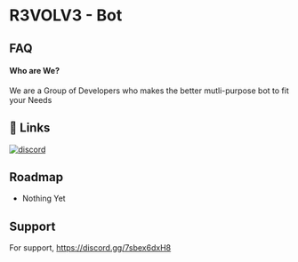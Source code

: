 # R3VOLV3 - Bot
## FAQ

#### Who are We?

We are a Group of Developers who makes the better mutli-purpose bot to fit your Needs

## 🔗 Links
[![discord](https://img.shields.io/badge/discord-000?style=for-the-badge&logo=discord&logoColor=white)](https://discord.gg/7sbex6dxH8)

## Roadmap

- Nothing Yet

## Support
For support, https://discord.gg/7sbex6dxH8
